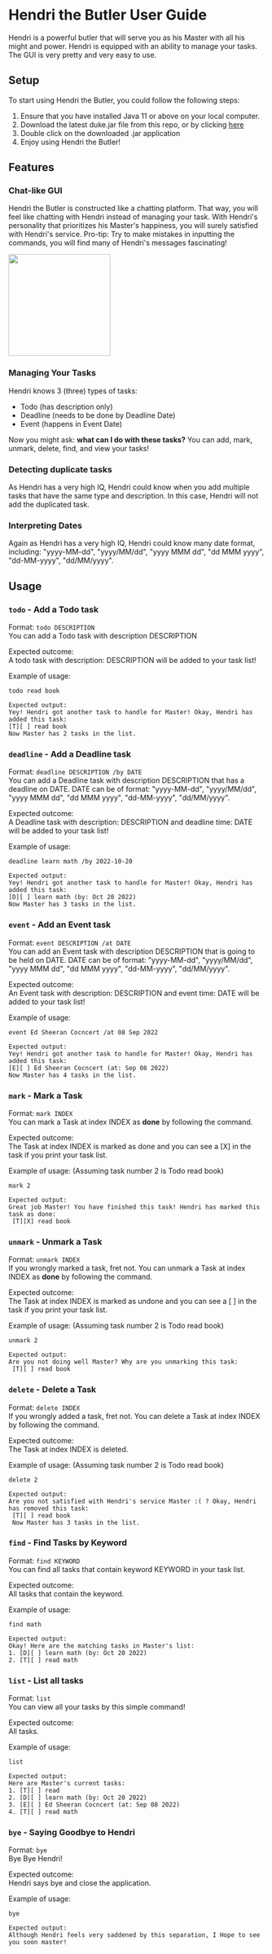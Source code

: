 # Hendri the Butler User Guide
Hendri is a powerful butler that will serve you as his Master with all his might
and power. Hendri is equipped with an ability to manage your tasks. The GUI is
very pretty and very easy to use. 

## Setup
To start using Hendri the Butler, you could follow the following steps:
1. Ensure that you have installed Java 11 or above on your local computer. 
2. Download the latest duke.jar file from this repo, or by clicking [here](https://github.com/vishandi/ip/releases/download/A-Release/duke.jar)
3. Double click on the downloaded .jar application
4. Enjoy using Hendri the Butler! 

## Features  

### Chat-like GUI

Hendri the Butler is constructed like a chatting platform. That way, you will 
feel like chatting with Hendri instead of managing your task. With Hendri's 
personality that prioritizes his Master's happiness, you will surely satisfied 
with Hendri's service. Pro-tip: Try to make mistakes in inputting the commands, 
you will find many of Hendri's messages fascinating!

<img src="Ui.png" width="200">

### Managing Your Tasks

Hendri knows 3 (three) types of tasks:
- Todo (has description only)
- Deadline (needs to be done by Deadline Date)
- Event (happens in Event Date)

Now you might ask: **what can I do with these tasks?** You can add, mark, unmark, delete, 
find, and view your tasks!

### Detecting duplicate tasks

As Hendri has a very high IQ, Hendri could know when you add multiple tasks that have 
the same type and description. In this case, Hendri will not add the duplicated task. 

### Interpreting Dates

Again as Hendri has a very high IQ, Hendri could know many date format, including:
"yyyy-MM-dd", "yyyy/MM/dd", "yyyy MMM dd", "dd MMM yyyy", "dd-MM-yyyy", "dd/MM/yyyy".

## Usage

### `todo` - Add a Todo task

Format: `todo DESCRIPTION`
<br>
You can add a Todo task with description DESCRIPTION

Expected outcome:
<br>
A todo task with description: DESCRIPTION will be added to your task list!

Example of usage: 

`todo read book`


```
Expected output:
Yey! Hendri got another task to handle for Master! Okay, Hendri has added this task: 
[T][ ] read book 
Now Master has 2 tasks in the list.
```

### `deadline` - Add a Deadline task

Format: `deadline DESCRIPTION /by DATE`
<br>
You can add a Deadline task with description DESCRIPTION that has a deadline on DATE.
DATE can be of format: "yyyy-MM-dd", "yyyy/MM/dd", "yyyy MMM dd", "dd MMM yyyy", "dd-MM-yyyy", "dd/MM/yyyy".

Expected outcome:
<br>
A Deadline task with description: DESCRIPTION and deadline time: DATE will be added to your task list!

Example of usage:

`deadline learn math /by 2022-10-20`


```
Expected output:
Yey! Hendri got another task to handle for Master! Okay, Hendri has added this task: 
[D][ ] learn math (by: Oct 20 2022) 
Now Master has 3 tasks in the list.
```

### `event` - Add an Event task

Format: `event DESCRIPTION /at DATE`
<br>
You can add an Event task with description DESCRIPTION that is going to be held on DATE.
DATE can be of format: "yyyy-MM-dd", "yyyy/MM/dd", "yyyy MMM dd", "dd MMM yyyy", "dd-MM-yyyy", "dd/MM/yyyy".

Expected outcome:
<br>
An Event task with description: DESCRIPTION and event time: DATE will be added to your task list!

Example of usage:

`event Ed Sheeran Cocncert /at 08 Sep 2022`


```
Expected output:
Yey! Hendri got another task to handle for Master! Okay, Hendri has added this task: 
[E][ ] Ed Sheeran Cocncert (at: Sep 08 2022) 
Now Master has 4 tasks in the list.
```

### `mark` - Mark a Task

Format: `mark INDEX`
<br>
You can mark a Task at index INDEX as **done** by following the command.

Expected outcome:
<br>
The Task at index INDEX is marked as done and you can see a [X] in the task if 
you print your task list.

Example of usage: (Assuming task number 2 is Todo read book)

`mark 2`


```
Expected output:
Great job Master! You have finished this task! Hendri has marked this task as done: 
 [T][X] read book 
```

### `unmark` - Unmark a Task

Format: `unmark INDEX`
<br>
If you wrongly marked a task, fret not. 
You can unmark a Task at index INDEX as **done** by following the command.

Expected outcome:
<br>
The Task at index INDEX is marked as undone and you can see a [ ] in the task if
you print your task list.

Example of usage: (Assuming task number 2 is Todo read book)

`unmark 2`


```
Expected output:
Are you not doing well Master? Why are you unmarking this task: 
 [T][ ] read book 
```

### `delete` - Delete a Task

Format: `delete INDEX`
<br>
If you wrongly added a task, fret not.
You can delete a Task at index INDEX by following the command.

Expected outcome:
<br>
The Task at index INDEX is deleted.

Example of usage: (Assuming task number 2 is Todo read book)

`delete 2`


```
Expected output:
Are you not satisfied with Hendri's service Master :( ? Okay, Hendri has removed this task: 
 [T][ ] read book 
 Now Master has 3 tasks in the list. 
```

### `find` - Find Tasks by Keyword

Format: `find KEYWORD`
<br>
You can find all tasks that contain keyword KEYWORD in your task list.

Expected outcome:
<br>
All tasks that contain the keyword.

Example of usage:

`find math`


```
Expected output:
Okay! Here are the matching tasks in Master's list:
1. [D][ ] learn math (by: Oct 20 2022)
2. [T][ ] read math
```

### `list` - List all tasks

Format: `list`
<br>
You can view all your tasks by this simple command!

Expected outcome:
<br>
All tasks.

Example of usage:

`list`


```
Expected output:
Here are Master's current tasks:
1. [T][ ] read
2. [D][ ] learn math (by: Oct 20 2022)
3. [E][ ] Ed Sheeran Cocncert (at: Sep 08 2022)
4. [T][ ] read math
```

### `bye` - Saying Goodbye to Hendri

Format: `bye`
<br>
Bye Bye Hendri!

Expected outcome:
<br>
Hendri says bye and close the application. 

Example of usage:

`bye`


```
Expected output:
Although Hendri feels very saddened by this separation, I Hope to see you soon master!
```
